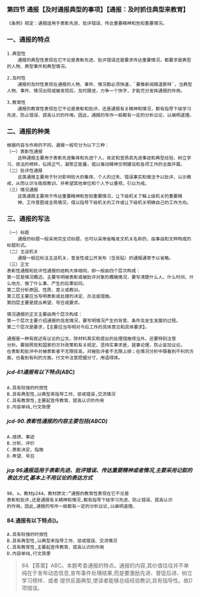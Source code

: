 ### 第四节 通报【及时通报典型的事项】【通报：及时抓住典型来教育】
    《条例》规定：通报适用于表彰先进、批评错误、传达重要精神和告知重要情况。
    
### 一、通报的特点
    1.典型性
        通报的典型性表现在它不论是表彰先进、批评错误还是要求传达重要情况，都要求是典型的人物、典型事件和典型情况。
        
    2.及时性
        通报的及时性表现在通报的人物、事件、情况都必须快速，`要像新闻报道那样`，当典型人物、事件、情况出现或被发现后，及时跟进，力争一个快字，才能充分发挥通报的作用。
        
    3.教育性
        通报的教育性表现在它不论是表彰和批评，还是通报有关精神和情况，都有指导下级学习先进、防止错误、提高认识的作用。因此，通报的写作一般都有一定的分析议论，以阐明道理。
    
### 二、通报的种类
    根据内容与作用的不同，通报一般可分为以下三种：
    （一）表彰性通报
        这种通报主要用于表彰先进集体和先进个人，肯定和宣扬其先进事迹和典型经验，树立学习、效法的榜样，弘扬正气，凝聚正能量，借以推动精神文明建设和各项工作的全面开展。
    （二）批评性通报
        这类通报主要用于针对影响较大的集体、个人的过失、错误事实和做法予以批评，以示儆戒，从而认识与吸取教训，并希望其他单位和个人予以重视，引以为戒。
    （三）情况通报
        这类通报主要用于传达重要精神和告知重要情况，让下级机关了解上级机关的重要精
        神、工作意图或全局情况，借以指导下级机关的工作或让下级机关明确自己的工作方向。
    
### 三、通报的写法
    （一）标题
        通报的标题一般采用完全式标题，也可以采用省略发文机关名称的、由事由和文种构成的标题形式。
    （二）主送机关
        通报一般应标注主送机关，普发性或公开发布（含张贴）的通报通常予以省略。
    （三）正文
    表彰性通报和批评性通报的结构大体相同，即一般由四个层次构成：
    第一层是情况概述。主要写明被表彰或被批评对象的概略情况，要写清楚什么人、什么时间、什么地方、做了什么事、产生的后果如何。
    第二层分析原因、性质、意义或教训。
    第三层主要应当写明表彰或处理的决定、办法或措施。
    第四层主要是提出希望、号召或要求。
    
    情况通报的正文主要由两个层次构成：
    第一个层次主要介绍通报的信息情况，要写明情况产生的背景、条件及发生发展的过程。
    第二个层次是要求，【主要应当写明对今后工作的具体意见和具体要求】。
    
    通报是一种有叙述有议论的公文。除材料真实和提出的处理措施得当外，还要特别注意
    分析。要按照党和国家的方针政策和有关规定，坚持实事求是，就事论理，防止妄加议论。
    在表彰和批评中对被表彰者不无限拔高，对被批评者不无限上纲；在情况分析中既看到不利的方面，也看到有利的方面。行文中注意把握分寸，用语得体。

##### jcd-61通报有以下特点(ABC)
    A.具有较强的时效性
    B.具有典型性,以典型来指导工作、惩戒错误,交流情况
    C.具有教育性,主要起宣传教育、提高认识的作用
    D.内容单纯,行文简便

##### jcd-90.表彰性通报的内容主要包括(ABCD)
    A.成绩、事迹
    B.分析、评价
    C.表彰决定、指施
    D.希望、号召

##### jcp 96通报适用于表彰先进、批评错误、传达重要精神或者情况,主要采用记叙的表达方式,基本上不用议论的表达方式
    96、x。教材p244。教材原文:“通报的教育性表现在它不论是
    表彰和批评,还是通报有关精神和情况,都有指导下级学习先进、防止错误、提高认识
    的作用。因此,通报的写作一般都有一定的分析议论,以阐明道理。        
    
#### 84.通报有以下特点()。
    A.具有较强的时效性
    B.具有典型性,以典型来指导工作、惩戒错误、交流情况
    C.具有教育性,主要起宣传教育、提高认识的作用
    D.内容单纯,行文简便
>   84.【答案】ABC。本题考查通报的特点。通报的内容,其价值往往并不单
纯在于发布动态信息,宣布事件处理结果,而是要激励先进、督促后进、树立学习榜样、或者
提供反面典型,使读者能够总结经验教训,具有指导性。故D项错误。    